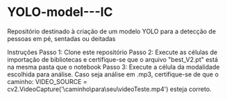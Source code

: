 # YOLO-model---IC
Repositório destinado à criação de um modelo YOLO para a detecção de pessoas em pé, sentadas ou deitadas

Instruções
Passo 1: Clone este repositório
Passo 2: Execute as células de importação de bibliotecas e certifique-se que o arquivo "best_V2.pt" está na mesma pasta que o notebook
Passo 3: Execute a célula da modalidade escolhida para análise. Caso seja análise em .mp3, certifique-se de que o caminho: VIDEO_SOURCE = cv2.VideoCapture('\caminho\para\seu\videoTeste.mp4') esteja correto.
